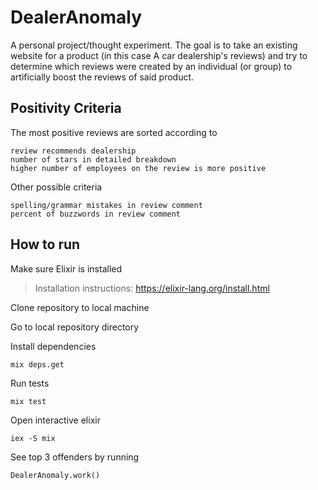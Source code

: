 # DealerAnomaly

A personal project/thought experiment. The goal is to take an existing website for
a product (in this case A car dealership's reviews) and try to determine which
reviews were created by an individual (or group) to artificially boost the reviews
of said product.

## Positivity Criteria

The most positive reviews are sorted according to

```
review recommends dealership
number of stars in detailed breakdown
higher number of employees on the review is more positive
```

Other possible criteria

```
spelling/grammar mistakes in review comment
percent of buzzwords in review comment
```

## How to run

Make sure Elixir is installed

> Installation instructions: https://elixir-lang.org/install.html

Clone repository to local machine

Go to local repository directory

Install dependencies

```
mix deps.get
```

Run tests

```
mix test
```

Open interactive elixir

```
iex -S mix
```

See top 3 offenders by running

```
DealerAnomaly.work()
```
